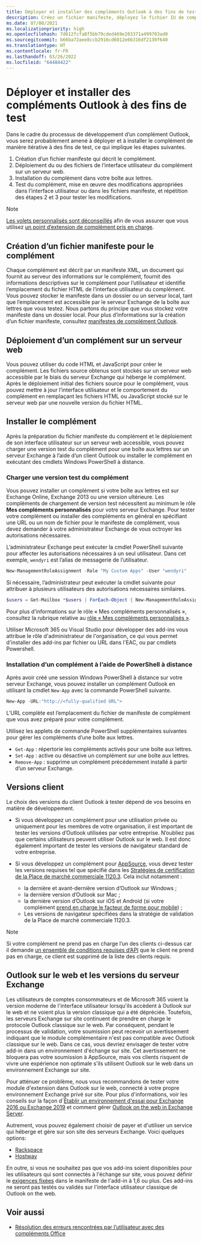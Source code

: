```yaml
---
title: Déployer et installer des compléments Outlook à des fins de test
description: Créez un fichier manifeste, déployez le fichier IU de complément, installez le complément dans votre boîte aux lettres, puis testez-le.
ms.date: 07/08/2021
ms.localizationpriority: high
ms.openlocfilehash: 7d612fcfa8f5bb79cded469e203371a499703ad0
ms.sourcegitcommit: b66ba72aee8ccb2916cd6012e66316df2130f640
ms.translationtype: HT
ms.contentlocale: fr-FR
ms.lasthandoff: 03/26/2022
ms.locfileid: "64484422"
---
```

# <a name="deploy-and-install-outlook-add-ins-for-testing"></a>Déployer et installer des compléments Outlook à des fins de test

Dans le cadre du processus de développement d’un complément Outlook, vous serez probablement amené à déployer et à installer le complément de manière itérative à des fins de test, ce qui implique les étapes suivantes.

1. Création d’un fichier manifeste qui décrit le complément.
1. Déploiement du ou des fichiers de l’interface utilisateur du complément sur un serveur web.
1. Installation du complément dans votre boîte aux lettres.
1. Test du complément, mise en œuvre des modifications appropriées dans l’interface utilisateur ou dans les fichiers manifeste, et répétition des étapes 2 et 3 pour tester les modifications.

> [!NOTE]
> [Les volets personnalisés sont déconseillés](https://developer.microsoft.com/outlook/blogs/make-your-add-ins-available-in-the-office-ribbon/) afin de vous assurer que vous utilisez [un point d’extension de complément pris en charge](outlook-add-ins-overview.md#extension-points).

## <a name="create-a-manifest-file-for-the-add-in"></a>Création d’un fichier manifeste pour le complément

Chaque complément est décrit par un manifeste XML, un document qui fournit au serveur des informations sur le complément, fournit des informations descriptives sur le complément pour l’utilisateur et identifie l’emplacement du fichier HTML de l’interface utilisateur du complément. Vous pouvez stocker le manifeste dans un dossier ou un serveur local, tant que l’emplacement est accessible par le serveur Exchange de la boîte aux lettres que vous testez. Nous partons du principe que vous stockez votre manifeste dans un dossier local. Pour plus d’informations sur la création d’un fichier manifeste, consultez [manifestes de complément Outlook](manifests.md).

## <a name="deploy-an-add-in-to-a-web-server"></a>Déploiement d’un complément sur un serveur web

Vous pouvez utiliser du code HTML et JavaScript pour créer le complément. Les fichiers source obtenus sont stockés sur un serveur web accessible par le biais du serveur Exchange qui héberge le complément. Après le déploiement initial des fichiers source pour le complément, vous pouvez mettre à jour l’interface utilisateur et le comportement du complément en remplaçant les fichiers HTML ou JavaScript stocké sur le serveur web par une nouvelle version du fichier HTML.

## <a name="install-the-add-in"></a>Installer le complément

Après la préparation du fichier manifeste du complément et le déploiement de son interface utilisateur sur un serveur web accessible, vous pouvez charger une version test du complément pour une boîte aux lettres sur un serveur Exchange à l’aide d’un client Outlook ou installer le complément en exécutant des cmdlets Windows PowerShell à distance.

### <a name="sideload-the-add-in"></a>Charger une version test du complément

Vous pouvez installer un complément si votre boîte aux lettres est sur Exchange Online, Exchange 2013 ou une version ultérieure. Les compléments de chargement de version test nécessitent au minimum le rôle **Mes compléments personnalisés** pour votre serveur Exchange. Pour tester votre complément ou installer des compléments en général en spécifiant une URL ou un nom de fichier pour le manifeste de complément, vous devez demander à votre administrateur Exchange de vous octroyer les autorisations nécessaires.

L’administrateur Exchange peut exécuter la cmdlet PowerShell suivante pour affecter les autorisations nécessaires à un seul utilisateur. Dans cet exemple, `wendyri` est l’alias de messagerie de l’utilisateur.

```powershell
New-ManagementRoleAssignment -Role "My Custom Apps" -User "wendyri"
```

Si nécessaire, l’administrateur peut exécuter la cmdlet suivante pour attribuer à plusieurs utilisateurs des autorisations nécessaires similaires.

```powershell
$users = Get-Mailbox *$users | ForEach-Object { New-ManagementRoleAssignment -Role "My Custom Apps" -User $_.Alias}
```

Pour plus d’informations sur le rôle « Mes compléments personnalisés », consultez la rubrique relative au [rôle « Mes compléments personnalisés »](/exchange/my-custom-apps-role-exchange-2013-help).

Utiliser Microsoft 365 ou Visual Studio pour développer des add-ins vous attribue le rôle d'administrateur de l'organisation, ce qui vous permet d'installer des add-ins par fichier ou URL dans l'EAC, ou par cmdlets Powershell.

### <a name="install-an-add-in-by-using-remote-powershell"></a>Installation d’un complément à l’aide de PowerShell à distance

Après avoir créé une session Windows PowerShell à distance sur votre serveur Exchange, vous pouvez installer un complément Outlook en utilisant la cmdlet `New-App` avec la commande PowerShell suivante.

```powershell
New-App -URL:"http://<fully-qualified URL">
```

L’URL complète est l’emplacement du fichier de manifeste de complément que vous avez préparé pour votre complément.

Utilisez les applets de commande PowerShell supplémentaires suivantes pour gérer les compléments d’une boîte aux lettres.

- `Get-App` : répertorie les compléments activés pour une boîte aux lettres.
- `Set-App` : active ou désactive un complément sur une boîte aux lettres.
- `Remove-App` : supprime un complément précédemment installé à partir d’un serveur Exchange.

## <a name="client-versions"></a>Versions client

Le choix des versions du client Outlook à tester dépend de vos besoins en matière de développement.

- Si vous développez un complément pour une utilisation privée ou uniquement pour les membres de votre organisation, il est important de tester les versions d’Outlook utilisées par votre entreprise. N’oubliez pas que certains utilisateurs peuvent utiliser Outlook sur le web. Il est donc également important de tester les versions de navigateur standard de votre entreprise.

- Si vous développez un complément pour [AppSource](https://appsource.microsoft.com), vous devez tester les versions requises tel que spécifié dans les [Stratégies de certification de la Place de marché commerciale 1120.3](/legal/marketplace/certification-policies#11203-functionality). Cela inclut notamment :
  - la dernière et avant-dernière version d’Outlook sur Windows ;
  - la dernière version d’Outlook sur Mac ;
  - la dernière version d’Outlook sur iOS et Android (si votre complément [prend en charge le facteur de forme pour mobile](add-mobile-support.md)) ;
  - Les versions de navigateur spécifiées dans la stratégie de validation de la Place de marché commerciale 1120.3.

> [!NOTE]
> Si votre complément ne prend pas en charge l’un des clients ci-dessus car il demande [un ensemble de conditions requises d’API](apis.md) que le client ne prend pas en charge, ce client est supprimé de la liste des clients requis.

## <a name="outlook-on-the-web-and-exchange-server-versions"></a>Outlook sur le web et les versions du serveur Exchange

Les utilisateurs de comptes consommateurs et de Microsoft 365 voient la version moderne de l'interface utilisateur lorsqu'ils accèdent à Outlook sur le web et ne voient plus la version classique qui a été dépréciée. Toutefois, les serveurs Exchange sur site continuent de prendre en charge le protocole Outlook classique sur le web. Par conséquent, pendant le processus de validation, votre soumission peut recevoir un avertissement indiquant que le module complémentaire n'est pas compatible avec Outlook classique sur le web. Dans ce cas, vous devriez envisager de tester votre add-in dans un environnement d'échange sur site. Cet avertissement ne bloquera pas votre soumission à AppSource, mais vos clients risquent de vivre une expérience non optimale s'ils utilisent Outlook sur le web dans un environnement Exchange sur site.

Pour atténuer ce problème, nous vous recommandons de tester votre module d'extension dans Outlook sur le web, connecté à votre propre environnement Exchange privé sur site. Pour plus d'informations, voir les conseils sur la façon d´[Établir un environnement d'essai pour Exchange 2016 ou Exchange 2019](/Exchange/plan-and-deploy/plan-and-deploy?view=exchserver-2019&preserve-view=true#establish-an-exchange-2016-or-exchange-2019-test-environment) et comment gérer [Outlook on the web in Exchange Server](/exchange/clients/outlook-on-the-web/outlook-on-the-web?view=exchserver-2019&preserve-view=true).

Autrement, vous pouvez également choisir de payer et d'utiliser un service qui héberge et gère sur son site des serveurs Exchange. Voici quelques options:

- [Rackspace](https://www.rackspace.com/email-hosting/exchange-server)
- [Hostway](https://hostway.com/microsoft-exchange/)

En outre, si vous ne souhaitez pas que vos add-ins soient disponibles pour les utilisateurs qui sont connectés à l'échange sur site, vous pouvez définir le [exigences fixées](/javascript/api/requirement-sets/outlook-api-requirement-sets#exchange-server-support) dans le manifeste de l'add-in à 1,6 ou plus. Ces add-ins ne seront pas testés ou validés sur l'interface utilisateur classique de Outlook on the web.

## <a name="see-also"></a>Voir aussi

- [Résolution des erreurs rencontrées par l’utilisateur avec des compléments Office](../testing/testing-and-troubleshooting.md)
